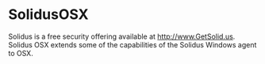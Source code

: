 # SolidusOSX
Solidus is a free security offering available at http://www.GetSolid.us. Solidus OSX extends some of the capabilities of the Solidus Windows agent to OSX.
